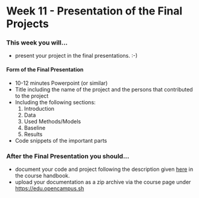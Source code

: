 # Week 11 - Presentation of the Final Projects

### This week you will...

* present your project in the final presentations. :-)

#### Form of the Final Presentation

* 10-12 minutes Powerpoint (or similar)
* Title including the name of the project and the persons that contributed to the project
* Including the following sections:
  1. Introduction
  2. Data
  3. Used Methods/Models
  4. Baseline
  5. Results&#x20;
* Code snippets of the important parts

### After the Final Presentation you should...

* document your code and project following the description given [here](https://opencampus.gitbook.io/opencampus-machine-learning-program/projects/requirements) in the course handbook.
* upload your documentation as a zip archive via the course page under https://edu.opencampus.sh
